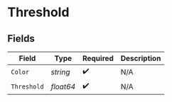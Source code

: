 # Threshold


## Fields

| Field              | Type               | Required           | Description        |
| ------------------ | ------------------ | ------------------ | ------------------ |
| `Color`            | *string*           | :heavy_check_mark: | N/A                |
| `Threshold`        | *float64*          | :heavy_check_mark: | N/A                |